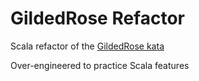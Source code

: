 # GildedRose Refactor
Scala refactor of the [GildedRose kata](https://github.com/emilybache/GildedRose-Refactoring-Kata)

Over-engineered to practice Scala features
